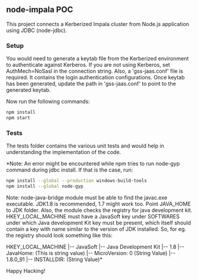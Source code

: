 ## node-impala POC

This project connects a Kerberized Impala cluster from Node.js application using JDBC (node-jdbc).

### Setup

You would need to generate a keytab file from the Kerberized environment to authenticate against Kerberos. If you are not using Kerberos, set AuthMech=NoSasl in the connection string.
Also, a 'gss-jaas.conf' file is required. It contains the login authentication configurations.
Once keytab has been generated, update the path in 'gss-jaas.conf' to point to the generated keytab.


Now run the following commands:
```bash
npm install
npm start
```

### Tests

The tests folder contains the various unit tests and would help in understanding the implementation of the code.

*Note: An error might be encountered while npm tries to run node-gyp command during jdbc install.
If that is the case, run:
```bash
npm install --global --production windows-build-tools
npm install --global node-gyp
```

Note: node-java-bridge module must be able to find the javac.exe executable. JDK1.8 is recommended, 1.7 might work too. Point JAVA_HOME to JDK folder.
Also, the module checks the registry for java development kit. HKEY_LOCAL_MACHINE must have a JavaSoft key under SOFTWARES under which Java development Kit key must be present, which itself should contain a key with name similar to the version of JDK installed.
So, for eg. the registry should look something like this:

HKEY_LOCAL_MACHINE
|-- JavaSoft
    |-- Java Development Kit
        |-- 1.8
            |-- JavaHome: <Path to JDK> (This is string value)
            |-- MicroVersion: 0 (String Value)
        |-- 1.8.0_91
            |-- INSTALLDIR: <Path to JDK> (String Value)*

Happy Hacking!
